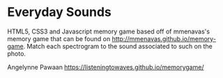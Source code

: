 # Everyday Sounds
HTML5, CSS3 and Javascript memory game based off of mmenavas's memory game
that can be found on http://mmenavas.github.io/memory-game. Match each
spectrogram to the sound associated to such on the photo.

Angelynne Pawaan
https://listeningtowaves.github.io/memorygame/

